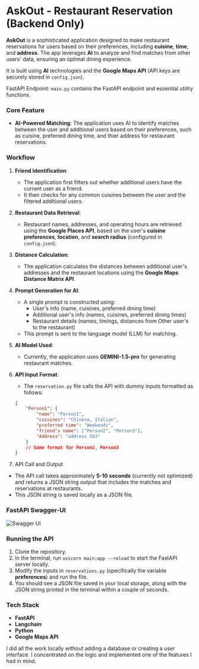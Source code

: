 # AskOut - Restaurant Reservation (Backend Only)

**AskOut** is a sophisticated application designed to make restaurant reservations for users based on their preferences, including **cuisine**, **time**, and **address**. The app leverages **AI** to analyze and find matches from other users' data, ensuring an optimal dining experience.

It is built using **AI** technologies and the **Google Maps API** (API keys are securely stored in `config.json`).

FastAPI Endpoint: `main.py` contains the FastAPI endpoint and essential utility functions.

### Core Feature
  
- **AI-Powered Matching**: The application uses AI to identify matches between the user and additional users based on their preferences, such as cuisine, preferred dining time, and thier address for restaurant reservations.


### Workflow

1. **Friend Identification**:
   - The application first filters out whether additional users have the current user as a friend.
   - It then checks for any common cuisines between the user and the filtered additional users.

2. **Restaurant Data Retrieval**:
   - Restaurant names, addresses, and operating hours are retrieved using the **Google Places API**, based on the user's **cuisine preferences**, **location**, and **search radius** (configured in `config.json`).

3. **Distance Calculation**:
   - The application calculates the distances between additional user's addresses and the restaurant locations using the **Google Maps Distance Matrix API**.

4. **Prompt Generation for AI**:
   - A single prompt is constructed using:
     - User's info (name, cuisines, preferred dining time)
     - Additional user's info (names, cuisines, preferred dining times)
     - Restaurant details (names, timings, distances from Other user's to the restaurant)
   - This prompt is sent to the language model (LLM) for matching.

5. **AI Model Used**:
   - Currently, the application uses **GEMINI-1.5-pro** for generating restaurant matches.

6. **API Input Format**:
   - The `reservation.py` file calls the API with dummy inputs formatted as follows:

   ```json
   {
       "Person1": {
           "name": "Person1",
           "cuisines": "Chinese, Italian",
           "preferred time": "Weekends",
           "friend's name": ["Person2", "Person3"],
           "Address": "address 503"
       }
       // Same format for Person2, Person3
   }
7. API Call and Output
- The API call takes approximately **5-10 seconds** (currently not optimized) and returns a JSON string output that includes the matches and reservations at restaurants.
- This JSON string is saved locally as a JSON file.

### FastAPI Swagger-UI
![Swagger UI](fastapi_swagger.png)

### Running the API
1. Clone the repository.
2. In the terminal, run `uvicorn main:app --reload` to start the FastAPI server locally.
3. Modify the inputs in `reservations.py` (specifically the variable **preferences**) and run the file.
4. You should see a JSON file saved in your local storage, along with the JSON string printed in the terminal within a couple of seconds.

### Tech Stack
- **FastAPI**
- **Langchain**
- **Python**
- **Google Maps API**


I did all the work locally without adding a database or creating a user interface. I concentrated on the logic and implemented one of the features I had in mind.
